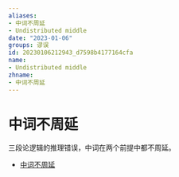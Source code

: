 ```yaml
---
aliases:
- 中词不周延
- Undistributed middle
date: "2023-01-06"
groups: 谬误
id: 20230106212943_d7598b4177164cfa
name:
- Undistributed middle
zhname:
- 中词不周延
---
```


# 中词不周延

三段论逻辑的推理错误，中词在两个前提中都不周延。

* [中词不周延](https://zh.wikipedia.org/wiki/%E4%B8%AD%E8%A9%9E%E4%B8%8D%E5%91%A8%E5%BB%B6)
